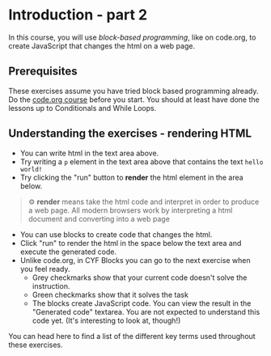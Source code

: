 # Introduction - part 2

In this course, you will use _block-based programming_, like on code.org, to create JavaScript that changes the html on a web page.

## Prerequisites

These exercises assume you have tried block based programming already. Do the [code.org course](https://studio.code.org/s/course3) before you start. 
You should at least have done the lessons up to Conditionals and While Loops.

## Understanding the exercises - rendering HTML

- You can write html in the text area above.
- Try writing a `p` element in the text area above that contains the text `hello world!`
- Try clicking the "run" button to **render** the html element in the area below.

> ⚙️ **render** means take the html code and interpret in order to produce a web page. All modern browsers work by interpreting a html document and converting into a web page

- You can use blocks to create code that changes the html.  
- Click "run" to render the html in the space below the text area and execute the generated code.
- Unlike code.org, in CYF Blocks you can go to the next exercise when you feel ready.
  - Grey checkmarks show that your current code doesn't solve the instruction.
  - Green checkmarks show that it solves the task
  - The blocks create JavaScript code. You can view the result in the "Generated code" textarea. You are not expected to understand this code yet. (It's interesting to look at, though!)


You can head here to find a list of the different key terms used throughout these exercises.

